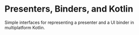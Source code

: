 Presenters, Binders, and Kotlin
===============================

Simple interfaces for representing a presenter and a UI binder in multiplatform Kotlin.

